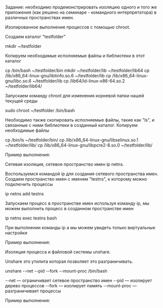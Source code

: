 Задание: необходимо продемонстрировать изоляцию одного и того же приложения (как решено на семинаре - командного интерпретатора) в различных пространствах имен.


Изолированное выполнение процессов с помощью chroot.

Создаем каталог "testfolder"

mkdir ~/testfolder

Копируем необходимые исполняемые файлы и библиотеки в этот каталог

cp /bin/bash ~/testfolder/bin
mkdir ~/testfolder/lib ~/testfolder/lib64
cp /lib/x86_64-linux-gnu/libtinfo.so.6 ~/testfolder/lib
cp /lib/x86_64-linux-gnu/libc.so.6 ~/testfolder/lib
cp /lib64/ld-linux-x86-64.so.2 ~/testfolder/lib64/

Запускаем команду chroot для изменения корневой папки нашей текущей среды

sudo chroot ~/testfolder /bin/bash

Необходимо также скопировать исполняемые файлы, такие как "ls", и связанные с ними библиотеки в созданный каталог. Копируем необходимые файлы

сp /bin/ls ~/testfolder/bin/
cp /lib/x86_64-linux-gnu/libselinux.so.1 ~/testfolder/lib/
cp /lib/x86_64-linux-gnu/libpcre2-8.so.0 ~/testfolder/lib/

Пример выполнения:


Сетевая изоляция, сетевое пространство имен ip netns.

Воспользуемся командой ip для создания сетевого пространства имен. Создаем пространство имен с именем "testns", к которому можно подключить процессы

ip netns add testns

Запускаем процесс в пространстве имен используя команду ip, мы можем выполнить процесс в созданном пространстве имен

ip netns exec testns bash

При выполнении команды ip a мы можем увидеть только виртуальные настройки

Пример выполнения:




Изоляция процесса и файловой системы unshare.

Unshare это утилита которая позволяет это разграничивать.

unshare --net --pid --fork --mount-proc /bin/bash

--net — ограничивает сетевое пространство имен
--pid — изолирует дерево процессов
--fork — изолирует память
--mount-proc — разграничивает процессы



Пример выполнения:

